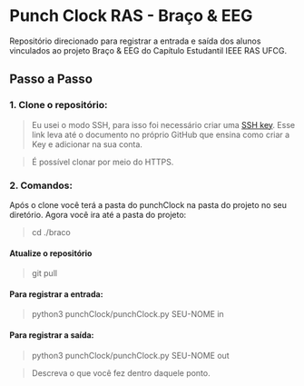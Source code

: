 # Punch Clock RAS - Braço & EEG

Repositório direcionado para registrar a entrada e saída dos alunos vinculados ao projeto Braço & EEG do Capítulo Estudantil IEEE RAS UFCG. 

## Passo a Passo

### 1. Clone o repositório:
> Eu usei o modo SSH, para isso foi necessário criar uma [SSH key](https://docs.github.com/pt/authentication/connecting-to-github-with-ssh/generating-a-new-ssh-key-and-adding-it-to-the-ssh-agent). Esse link leva até o documento no próprio GitHub que ensina como criar a Key e adicionar na sua conta.

> É possível clonar por meio do HTTPS.

### 2. Comandos:

Após o clone você terá a pasta do punchClock na pasta do projeto no seu diretório. Agora você ira até a pasta do projeto: 
> cd ./braco

#### Atualize o repositório
> git pull

#### Para registrar a entrada:
> python3 punchClock/punchClock.py SEU-NOME in 

#### Para registrar a saída:
> python3 punchClock/punchClock.py SEU-NOME out

> Descreva o que você fez dentro daquele ponto.

